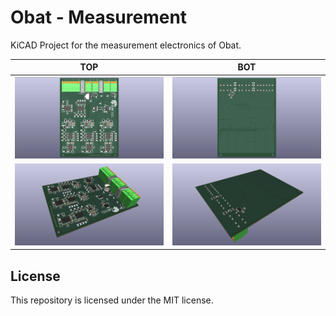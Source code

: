 # Obat - Measurement

KiCAD Project for the measurement electronics of Obat.

| TOP | BOT |
| ------------- | -------------- |
| ![img](./img/meas_top.png) | ![img](./img/meas_bot.png) |
| ![img](./img/meas_3d_top.png) | ![img](./img/meas_3d_bot.png) |

## License

This repository is licensed under the MIT license.
